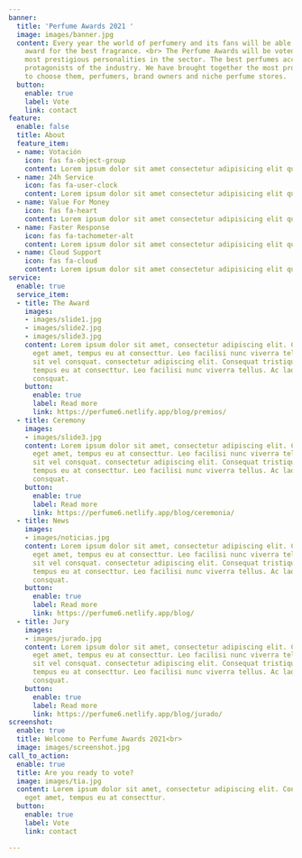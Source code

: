 ```yaml
---
banner:
  title: 'Perfume Awards 2021 '
  image: images/banner.jpg
  content: Every year the world of perfumery and its fans will be able to see the
    award for the best fragrance. <br> The Perfume Awards will be voted on by the
    most prestigious personalities in the sector. The best perfumes according to the
    protagonists of the industry. We have brought together the most prominent personalities
    to choose them, perfumers, brand owners and niche perfume stores.
  button:
    enable: true
    label: Vote
    link: contact
feature:
  enable: false
  title: About
  feature_item:
  - name: Votación
    icon: fas fa-object-group
    content: Lorem ipsum dolor sit amet consectetur adipisicing elit quam nihil
  - name: 24h Service
    icon: fas fa-user-clock
    content: Lorem ipsum dolor sit amet consectetur adipisicing elit quam nihil
  - name: Value For Money
    icon: fas fa-heart
    content: Lorem ipsum dolor sit amet consectetur adipisicing elit quam nihil
  - name: Faster Response
    icon: fas fa-tachometer-alt
    content: Lorem ipsum dolor sit amet consectetur adipisicing elit quam nihil
  - name: Cloud Support
    icon: fas fa-cloud
    content: Lorem ipsum dolor sit amet consectetur adipisicing elit quam nihil
service:
  enable: true
  service_item:
  - title: The Award
    images:
    - images/slide1.jpg
    - images/slide2.jpg
    - images/slide3.jpg
    content: Lorem ipsum dolor sit amet, consectetur adipiscing elit. Consequat tristique
      eget amet, tempus eu at consecttur. Leo facilisi nunc viverra tellus. Ac laoreet
      sit vel consquat. consectetur adipiscing elit. Consequat tristique eget amet,
      tempus eu at consecttur. Leo facilisi nunc viverra tellus. Ac laoreet sit vel
      consquat.
    button:
      enable: true
      label: Read more
      link: https://perfume6.netlify.app/blog/premios/
  - title: Ceremony
    images:
    - images/slide3.jpg
    content: Lorem ipsum dolor sit amet, consectetur adipiscing elit. Consequat tristique
      eget amet, tempus eu at consecttur. Leo facilisi nunc viverra tellus. Ac laoreet
      sit vel consquat. consectetur adipiscing elit. Consequat tristique eget amet,
      tempus eu at consecttur. Leo facilisi nunc viverra tellus. Ac laoreet sit vel
      consquat.
    button:
      enable: true
      label: Read more
      link: https://perfume6.netlify.app/blog/ceremonia/
  - title: News
    images:
    - images/noticias.jpg
    content: Lorem ipsum dolor sit amet, consectetur adipiscing elit. Consequat tristique
      eget amet, tempus eu at consecttur. Leo facilisi nunc viverra tellus. Ac laoreet
      sit vel consquat. consectetur adipiscing elit. Consequat tristique eget amet,
      tempus eu at consecttur. Leo facilisi nunc viverra tellus. Ac laoreet sit vel
      consquat.
    button:
      enable: true
      label: Read more
      link: https://perfume6.netlify.app/blog/
  - title: Jury
    images:
    - images/jurado.jpg
    content: Lorem ipsum dolor sit amet, consectetur adipiscing elit. Consequat tristique
      eget amet, tempus eu at consecttur. Leo facilisi nunc viverra tellus. Ac laoreet
      sit vel consquat. consectetur adipiscing elit. Consequat tristique eget amet,
      tempus eu at consecttur. Leo facilisi nunc viverra tellus. Ac laoreet sit vel
      consquat.
    button:
      enable: true
      label: Read more
      link: https://perfume6.netlify.app/blog/jurado/
screenshot:
  enable: true
  title: Welcome to Perfume Awards 2021<br>
  image: images/screenshot.jpg
call_to_action:
  enable: true
  title: Are you ready to vote?
  image: images/tia.jpg
  content: Lorem ipsum dolor sit amet, consectetur adipiscing elit. Consequat tristique
    eget amet, tempus eu at consecttur.
  button:
    enable: true
    label: Vote
    link: contact

---
```


